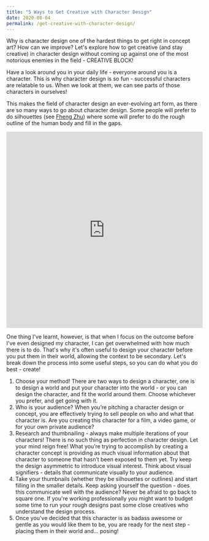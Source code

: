 ```yaml
---
title: "5 Ways to Get Creative with Character Design"
date: 2020-08-04
permalink: /get-creative-with-character-design/
---
```


Why is character design one of the hardest things to get right in concept art? How can we improve? Let's explore how to get creative (and stay creative) in character design without coming up against one of the most notorious enemies in the field - CREATIVE BLOCK!

Have a look around you in your daily life - everyone around you is a character. This is why character design is so fun - successful characters are relatable to us. When we look at them, we can see parts of those characters in ourselves!

This makes the field of character design an ever-evolving art form, as there are so many ways to go about character design. Some people will prefer to do silhouettes (see [Fheng Zhu](https://www.instagram.com/fengzhudesign/)) where some will prefer to do the rough outline of the human body and fill in the gaps.


<iframe width="512" height="512" src="https://i.imgur.com/UG3WyXm.mp4" frameborder="0" allowfullscreen></iframe>


One thing I've learnt, however, is that when I focus on the outcome before I've even designed my character, I can get overwhelmed with how much there is to do. That's why it's often useful to design your character before you put them in their world, allowing the context to be secondary. Let's break down the process into some useful steps, so you can do what you do best - create!

1. Choose your method! There are two ways to design a character, one is to design a world and put your character into the world - or you can design the character, and fit the world around them. Choose whichever you prefer, and get going with it.
2. Who is your audience? When you’re pitching a character design or concept, you are effectively trying to sell people on who and what that character is. Are you creating this character for a film, a video game, or for your own private audience?
3. Research and thumbnailing - always make multiple iterations of your characters! There is no such thing as perfection in character design. Let your mind reign free! What you’re trying to accomplish by creating a character concept is providing as much visual information about that character to someone that hasn’t been exposed to them yet. Try keep the design asymmetric to introduce visual interest. Think about visual signifiers - details that communicate visually to your audience.
4. Take your thumbnails (whether they be silhouettes or outlines) and start filling in the smaller details. Keep asking yourself the question - does this communicate well with the audience? Never be afraid to go back to square one. If you're working professionally you might want to budget some time to run your rough designs past some close creatives who understand the design process.
5. Once you've decided that this character is as badass awesome or gentle as you would like them to be, you are ready for the next step - placing them in their world and... posing!